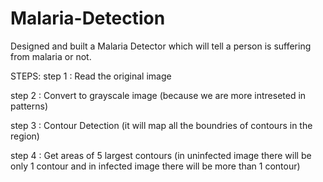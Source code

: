 # Malaria-Detection
Designed and built a Malaria Detector which will tell a person is suffering from malaria or not.

STEPS:
step 1 : Read the original image

step 2 : Convert to grayscale image (because we are more intreseted in patterns)

step 3 : Contour Detection (it will map all the boundries of contours in the region)

step 4 : Get areas of 5 largest contours (in uninfected image there will be only 1 contour and in infected image there will be more than 1 contour)
